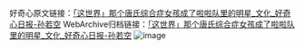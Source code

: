 好奇心原文链接：[「这世界」那个唐氏综合症女孩成了啦啦队里的明星_文化_好奇心日报-孙若空](https://www.qdaily.com/articles/7372.html)
WebArchive归档链接：[「这世界」那个唐氏综合症女孩成了啦啦队里的明星_文化_好奇心日报-孙若空](http://web.archive.org/web/20190623172311/https://www.qdaily.com/articles/7372.html)
![image](http://ww3.sinaimg.cn/large/007d5XDply1g3wjfb6pzpj30u03r54qp)
